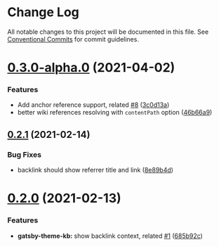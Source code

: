# Change Log

All notable changes to this project will be documented in this file.
See [Conventional Commits](https://conventionalcommits.org) for commit guidelines.

# [0.3.0-alpha.0](https://github.com/hikerpig/gatsby-project-kb/compare/@gatsby-project-kb/transformer-wiki-references@0.2.1...@gatsby-project-kb/transformer-wiki-references@0.3.0-alpha.0) (2021-04-02)


### Features

* Add anchor reference support, related [#8](https://github.com/hikerpig/gatsby-project-kb/issues/8) ([3c0d13a](https://github.com/hikerpig/gatsby-project-kb/commit/3c0d13a78146dc9b6bf1215af367fbd1e3a999d4))
* better wiki references resolving with `contentPath` option ([46b66a9](https://github.com/hikerpig/gatsby-project-kb/commit/46b66a973bbdd702dfadb523e9ab0ab91ed1d417))





## [0.2.1](https://github.com/hikerpig/gatsby-project-kb/compare/@gatsby-project-kb/transformer-wiki-references@0.2.0...@gatsby-project-kb/transformer-wiki-references@0.2.1) (2021-02-14)


### Bug Fixes

* backlink should show referrer title and link ([8e89b4d](https://github.com/hikerpig/gatsby-project-kb/commit/8e89b4d22f85a2dc3b0f4902f9530a4692e81161))





# [0.2.0](https://github.com/hikerpig/gatsby-project-kb/compare/@gatsby-project-kb/transformer-wiki-references@0.1.2...@gatsby-project-kb/transformer-wiki-references@0.2.0) (2021-02-13)


### Features

* **gatsby-theme-kb:** show backlink context, related [#1](https://github.com/hikerpig/gatsby-project-kb/issues/1) ([685b92c](https://github.com/hikerpig/gatsby-project-kb/commit/685b92c3970116cc593581f52ecc6e0b66b0c146))

